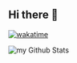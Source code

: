 ## Hi there 👋

[![wakatime](https://wakatime.com/badge/user/6db675ed-0647-4a57-9a1d-1143f000ae68.svg)](https://wakatime.com/@6db675ed-0647-4a57-9a1d-1143f000ae68)

<img align="center" src="https://github-readme-stats.vercel.app/api?username=StasioXD&include_all_commits=true&count_private=true&show_icons=true&line_height=20&title_color=45ecff&icon_color=45ecff&text_color=A1A1A1&bg_color=0,212838,212838" alt="my Github Stats"/>
